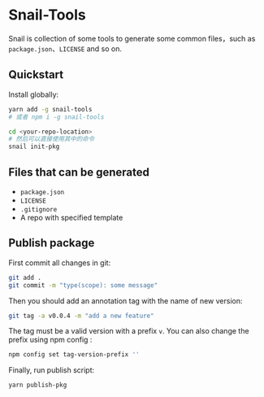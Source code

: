 # Snail-Tools
Snail is collection of some tools to generate some common files，such as `package.json`、`LICENSE` and so on.

## Quickstart
Install globally:
```bash
yarn add -g snail-tools
# 或者 npm i -g snail-tools

cd <your-repo-location>
# 然后可以直接使用其中的命令
snail init-pkg
```

## Files that can be generated

- `package.json`
- `LICENSE`
- `.gitignore` 
- A repo with specified template

## Publish package
First commit all changes in git:
```bash
git add .
git commit -m "type(scope): some message"
```

Then you should add an annotation tag with the name of new version:
```bash
git tag -a v0.0.4 -m "add a new feature"
```
The tag must be a valid version with a prefix `v`. You can also change the prefix using npm config :

```bash
npm config set tag-version-prefix ''
```

Finally, run publish script:

```bash
yarn publish-pkg
```

